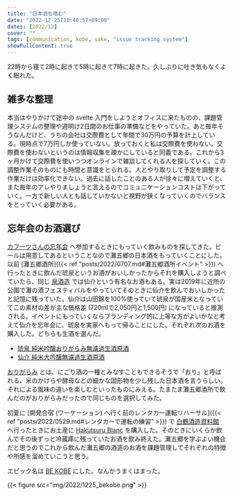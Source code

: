 ```yaml
---
title: "日本酒を嗜む"
date: "2022-12-25T10:46:57+09:00"
dates: [2022/12]
cover: ""
tags: [communication, kobe, sake, "issue tracking system"]
showFullContent: true
---
```


22時から寝て2時に起きて5時に起きて7時に起きた。久しぶりに吐き気もなくよく眠れた。

## 雑多な整理

本当はやりかけて途中の svelte 入門をしようとオフィスに来たものの、課題管理システムの整理や週明け2日間のお仕事の準備などをやっていた。あと毎年そうなんだけど、うちの会社は交際費として年間で30万円の予算を計上している。現時点で7万円しか使っていない。放っておくと私は交際費を使わない。交際費を使わないというのは情報収集を疎かにしていると同義である。これから3ヶ月かけて交際費を使いつつオンラインで雑談してくれる人を探していく。この調整作業そのものにも時間と意識をとられる。人とやり取りして予定を調整する作業だけは効率化できない。過去に話したことのある人が徐々に増えていくと、また毎年のアレやりましょうと言えるのでコミュニケーションコストは下がっていく。一方で新しい人とも話していかないと視野が狭くなっていくのでバランスをとっていく必要がある。

## 忘年会のお酒選び

[カフーツさんの忘年会](https://fb.me/e/47tgUIW7N) へ参加するときにもっていく飲みものを探してきた。ビールは用意してあるということなので灘五郷の日本酒をもっていくことにした。以前 [灘五郷酒所]({{< ref "posts/2022/0707.md#灘五郷酒所イベント" >}}) へ行ったときに飲んだ琥泉というお酒がおいしかったからそれを購入しようと調べていたら、同じ [泉酒造](https://izumisyuzou.co.jp/) では仙介という有名なお酒もある。実は2019年に近所の公園で灘の酒フェスティバルをやっていてそのときに仙介を飲んでおいしかったと記憶に残っていた。仙介は山田錦を100%使っていて琥泉が国産米となっていてこの素材の差が主な価格差 (720mlで2,050円と1,500円) になっていると推測される。イベントにもっていくならブランディング的に上等な方がよいかなと考えて仙介を忘年会に、琥泉を実家へもって帰ることにした。それぞれ次のお酒を購入した。どちらも生酒を選んだ。

* [琥泉 純米吟醸おりがらみ無濾過生酒原酒](https://izumisyuzou.co.jp/publics/index/66/)
* [仙介 純米大吟醸無濾過生酒原酒](https://izumisyuzou.co.jp/publics/index/46/)

[おりがらみ](https://tanoshiiosake.jp/10049) とは、にごり酒の一種とみなすこともできるそうで「おり」と呼ばれる、米のかけらや酵母などの細かな固形物を少し残した日本酒を言うらしい。それによる風味の違いを楽しむといったものにみえる。たまたま灘五郷酒所で飲んだのがおりがらみだったので同じものを選択してみた。

初夏に [開発合宿 (ワーケーション) へ行く前のレンタカー運転リハーサル]({{< ref "posts/2022/0529.md#レンタカーで運転の練習" >}}) で [白鶴酒造資料館](https://www.hakutsuru.co.jp/community/shiryo/) へ行ったときにお土産に [Hakutsuru Blanc](https://www.hakutsuru.co.jp/blanc/) を購入した。そのときにいくらか飲んでその後ずっと冷蔵庫に残っていたお酒を飲み終えた。灘五郷を学ぶよい機会だと思うのでこれから飲んだ灘五郷の酒造のお酒を課題管理してそれぞれの特徴や所感を溜めていこうと思う。

エピック名は [BE KOBE](https://bekobe.jp/) にした。なんかうまくはまった。

{{< figure src="img/2022/1225_bekobe.png" >}}

